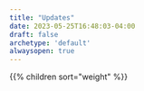 ```yaml
---
title: "Updates"
date: 2023-05-25T16:48:03-04:00
draft: false
archetype: 'default'
alwaysopen: true
---
```


{{% children sort="weight" %}}
